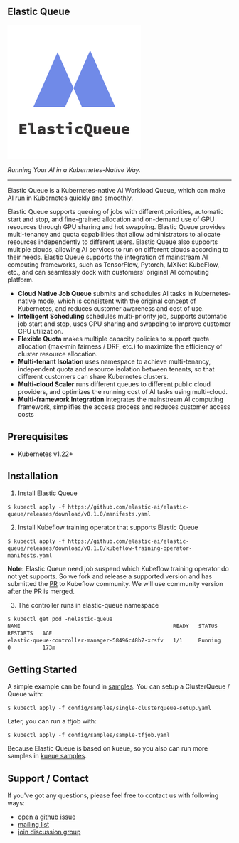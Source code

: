 ## Elastic Queue

<div align="left"><img src="./static/logo.png" style="width:300px;" /></div>

*Running Your AI in a Kubernetes-Native Way.*

---

Elastic Queue is a Kubernetes-native AI Workload Queue, which can make AI run in Kubernetes quickly and smoothly. 

Elastic Queue supports queuing of jobs with different priorities, automatic start and stop, and fine-grained allocation and on-demand use of GPU resources through GPU sharing and hot swapping. Elastic Queue provides multi-tenancy and quota capabilities that allow administrators to allocate resources independently to different users. Elastic Queue also supports multiple clouds, allowing AI services to run on different clouds according to their needs. Elastic Queue supports the integration of mainstream AI computing frameworks, such as TensorFlow, Pytorch, MXNet KubeFlow, etc., and can seamlessly dock with customers' original AI computing platform.

- **Cloud Native Job Queue** submits and schedules AI tasks in Kubernetes-native mode, which is consistent with the original concept of Kubernetes, and reduces customer awareness and cost of use.
- **Intelligent Scheduling** schedules multi-priority job, supports automatic job start and stop, uses GPU sharing and swapping to improve customer GPU utilization.
- **Flexible Quota** makes multiple capacity policies to support quota allocation (max-min fairness / DRF, etc.) to maximize the efficiency of cluster resource allocation.
- **Multi-tenant Isolation** uses namespace to achieve multi-tenancy, independent quota and resource isolation between tenants, so that different customers can share Kubernetes clusters.
- **Multi-cloud Scaler** runs different queues to different public cloud providers, and optimizes the running cost of AI tasks using multi-cloud.
- **Multi-framework Integration** integrates the mainstream AI computing framework, simplifies the access process and reduces customer access costs

## Prerequisites

- Kubernetes v1.22+

## Installation

1. Install Elastic Queue

```
$ kubectl apply -f https://github.com/elastic-ai/elastic-queue/releases/download/v0.1.0/manifests.yaml
```

2. Install Kubeflow training operator that supports Elastic Queue

```
$ kubectl apply -f https://github.com/elastic-ai/elastic-queue/releases/download/v0.1.0/kubeflow-training-operator-manifests.yaml
```

**Note:** Elastic Queue need job suspend which Kubeflow training operator do not yet supports. So we fork and release a supported version and has submitted the [PR](https://github.com/kubeflow/common/pull/196) to Kubeflow community. We will use community version after the PR is merged.

3. The controller runs in elastic-queue namespace

```
$ kubectl get pod -nelastic-queue
NAME                                                READY   STATUS    RESTARTS   AGE
elastic-queue-controller-manager-58496c48b7-xrsfv   1/1     Running   0          173m
```

## Getting Started

A simple example can be found in [samples](https://github.com/elastic-ai/elastic-queue/tree/master/config/samples). You can setup a ClusterQueue / Queue with:

```
$ kubectl apply -f config/samples/single-clusterqueue-setup.yaml
```

Later, you can run a tfjob with:

```
$ kubectl apply -f config/samples/sample-tfjob.yaml
```

Because Elastic Queue is based on kueue, so you also can run more samples in [kueue samples](https://github.com/kubernetes-sigs/kueue/blob/main/config/samples).

## Support / Contact

If you've got any questions, please feel free to contact us with following ways:
- [open a github issue](https://github.com/elastic-ai/elastic-queue/issues/new)
- [mailing list](mailto:elasticai@googlegroups.com) 
- [join discussion group](https://groups.google.com/g/elasticai)
